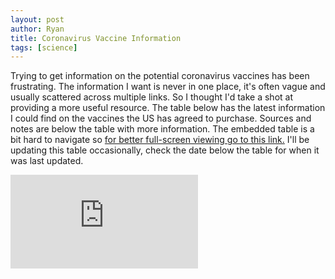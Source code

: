 ```yaml
---
layout: post
author: Ryan
title: Coronavirus Vaccine Information
tags: [science]
---
```

Trying to get information on the potential coronavirus vaccines has been frustrating. The information I want is never in one place, it's often vague and usually scattered across multiple links. So I thought I'd take a shot at providing a more useful resource. The table below has the latest information I could find on the vaccines the US has agreed to purchase. Sources and notes are below the table with more information. The embedded table is a bit hard to navigate so [for better full-screen viewing go to this link.](https://docs.google.com/spreadsheets/d/e/2PACX-1vRv1dkfnXoJ0qQ_EVlLBaMnoezi5kvH9NdqaHC1o7c7T48t92xmvNjlvOATnISwUzrEHagOGHUQyU4C/pubhtml?gid=0&single=true) I'll be updating this table occasionally, check the date below the table for when it was last updated.

<div class="embedvideodiv">
<iframe class="embediframe" src="https://docs.google.com/spreadsheets/d/e/2PACX-1vRv1dkfnXoJ0qQ_EVlLBaMnoezi5kvH9NdqaHC1o7c7T48t92xmvNjlvOATnISwUzrEHagOGHUQyU4C/pubhtml?gid=0&amp;single=true&amp;widget=false&amp;headers=false&amp;chrome=false" frameborder="0"></iframe>
</div>
